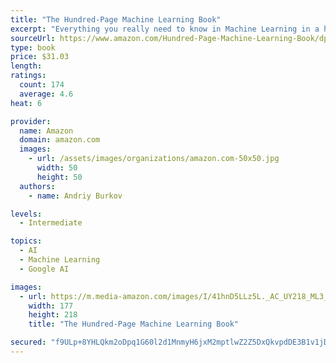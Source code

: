 ```yaml
---
title: "The Hundred-Page Machine Learning Book"
excerpt: "Everything you really need to know in Machine Learning in a hundred pages."
sourceUrl: https://www.amazon.com/Hundred-Page-Machine-Learning-Book/dp/199957950X/
type: book
price: $31.03
length: 
ratings:
  count: 174
  average: 4.6
heat: 6

provider:
  name: Amazon
  domain: amazon.com
  images:
    - url: /assets/images/organizations/amazon.com-50x50.jpg
      width: 50
      height: 50
  authors:
    - name: Andriy Burkov

levels:
  - Intermediate

topics:
  - AI
  - Machine Learning
  - Google AI

images:
  - url: https://m.media-amazon.com/images/I/41hnD5LLz5L._AC_UY218_ML3_.jpg
    width: 177
    height: 218
    title: "The Hundred-Page Machine Learning Book"

secured: "f9ULp+8YHLQkm2oDpq1G60l2d1MnmyH6jxM2mptlwZ2Z5DxQkvpdDE3B1v1jDcFMvfPJqPEM2ZO1EuHzZSq605saib1NzCknJwjiMfi7aURxSMM1bWUkYQrxJ/toFbkMpKfvSIGhGeuLrbMXstHxO9EvoO0tBwwdzJAxmo1552vcO24a1oI7NuMVIUQ7ZmXrkXtfbEMKmc0VsYrBRfbR7gFXWWL3Jq/oOseqZ0YCfUPbyK5IQEwzd19IcbTZOlkYVLj7DFV0QjRtmc0T+IyWBw==;6imqy8ACV/9ZcFjZ9T4c1A=="
---
```


